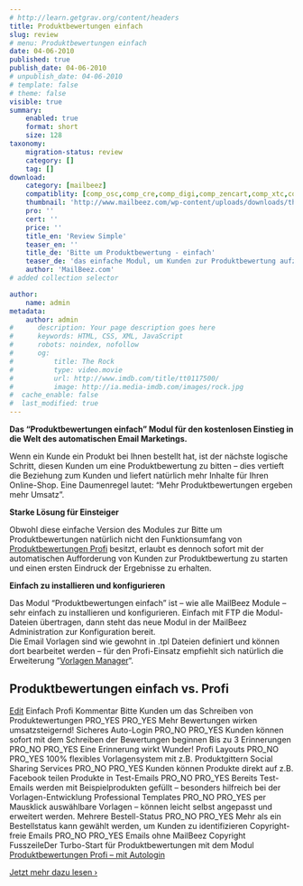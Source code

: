 ```yaml
---
# http://learn.getgrav.org/content/headers
title: Produktbewertungen einfach
slug: review
# menu: Produktbewertungen einfach
date: 04-06-2010
published: true
publish_date: 04-06-2010
# unpublish_date: 04-06-2010
# template: false
# theme: false
visible: true
summary:
    enabled: true
    format: short
    size: 128
taxonomy:
    migration-status: review
    category: []
    tag: []
download:
    category: [mailbeez]
    compatiblity: [comp_osc,comp_cre,comp_digi,comp_zencart,comp_xtc,comp_gambio]
    thumbnail: 'http://www.mailbeez.com/wp-content/uploads/downloads/thumbnails/2011/08/icon_322.png'
    pro: ''
    cert: ''
    price: ''
    title_en: 'Review Simple'
    teaser_en: ''
    title_de: 'Bitte um Produktbewertung - einfach'
    teaser_de: 'das einfache Modul, um Kunden zur Produktbewertung aufzufordern.'
    author: 'MailBeez.com'
# added collection selector

author:
    name: admin
metadata:
    author: admin
#      description: Your page description goes here
#      keywords: HTML, CSS, XML, JavaScript
#      robots: noindex, nofollow
#      og:
#          title: The Rock
#          type: video.movie
#          url: http://www.imdb.com/title/tt0117500/
#          image: http://ia.media-imdb.com/images/rock.jpg
#  cache_enable: false
#  last_modified: true
---
```


**Das “Produktbewertungen einfach” Modul für den kostenlosen Einstieg in die Welt des automatischen Email Marketings.**

Wenn ein Kunde ein Produkt bei Ihnen bestellt hat, ist der nächste logische Schritt, diesen Kunden um eine Produktbewertung zu bitten – dies vertieft die Beziehung zum Kunden und liefert natürlich mehr Inhalte für Ihren Online-Shop. Eine Daumenregel lautet: “Mehr Produktbewertungen ergeben mehr Umsatz”.

**Starke Lösung für Einsteiger**

Obwohl diese einfache Version des Modules zur Bitte um Produktbewertungen natürlich nicht den Funktionsumfang von [Produktbewertungen Profi](http://www.mailbeez.com/documentation/mailbeez/review_advanced "Produktbewertungen einfach") besitzt, erlaubt es dennoch sofort mit der automatischen Aufforderung von Kunden zur Produktbewertung zu starten und einen ersten Eindruck der Ergebnisse zu erhalten.

**Einfach zu installieren und konfigurieren**

Das Modul “Produktbewertungen einfach” ist – wie alle MailBeez Module – sehr einfach zu installieren und konfigurieren. Einfach mit FTP die Modul-Dateien übertragen, dann steht das neue Modul in der MailBeez Administration zur Konfiguration bereit.  
 Die Email Vorlagen sind wie gewohnt in .tpl Dateien definiert und können dort bearbeitet werden – für den Profi-Einsatz empfiehlt sich natürlich die Erweiterung “[Vorlagen Manager](http://www.mailbeez.com/documentation/configbeez/config_tmplmngr/?lang=de)“.

## Produktbewertungen einfach vs. Profi

  [Edit](http://localhost/wordpress_mailbeez_EOL/wp-admin/tools.php?page=wp-table-reloaded&action=edit&table_id=9 "Edit")  Einfach Profi Kommentar Bitte Kunden um das Schreiben von Produktewertungen PRO\_YES PRO\_YES Mehr Bewertungen wirken umsatzsteigernd! Sicheres Auto-Login PRO\_NO PRO\_YES Kunden können sofort mit dem Schreiben der Bewertungen beginnen Bis zu 3 Erinnerungen PRO\_NO PRO\_YES Eine Erinnerung wirkt Wunder! Profi Layouts PRO\_NO PRO\_YES 100% flexibles Vorlagensystem mit z.B. Produktgittern Social Sharing Services PRO\_NO PRO\_YES Kunden können Produkte direkt auf z.B. Facebook teilen Produkte in Test-Emails PRO\_NO PRO\_YES Bereits Test-Emails werden mit Beispielprodukten gefüllt – besonders hilfreich bei der Vorlagen-Entwicklung Professional Templates PRO\_NO PRO\_YES per Mausklick auswählbare Vorlagen – können leicht selbst angepasst und erweitert werden. Mehrere Bestell-Status PRO\_NO PRO\_YES Mehr als ein Bestellstatus kann gewählt werden, um Kunden zu identifizieren Copyright-freie Emails PRO\_NO PRO\_YES Emails ohne MailBeez Copyright FusszeileDer Turbo-Start für Produktbewertungen mit dem Modul  
[Produktbewertungen Profi – mit Autologin](http://www.mailbeez.com/documentation/mailbeez/review_advanced/ "Review Reminder Advanced – Autologin")

[Jetzt mehr dazu lesen ›](http://www.mailbeez.com/documentation/mailbeez/review_advanced/ "Produktbewertungen einfach – Autologin")
